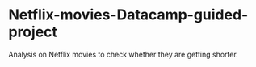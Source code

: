 # Netflix-movies-Datacamp-guided-project
Analysis on Netflix movies to check whether they are getting shorter.
